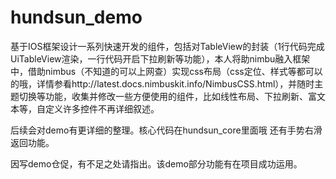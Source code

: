 hundsun_demo
============

基于IOS框架设计一系列快速开发的组件，包括对TableView的封装（1行代码完成UiTableView渲染，一行代码开启下拉刷新等功能），本人将助nimbu融入框架中，借助nimbus（不知道的可以上网查）实现css布局（css定位、样式等都可以的哦，详情参看http://latest.docs.nimbuskit.info/NimbusCSS.html），并随时主题切换等功能，收集并修改一些方便使用的组件，比如线性布局、下拉刷新、富文本等，自定义许多控件不再详细叙述。


后续会对demo有更详细的整理。核心代码在hundsun_core里面哦
还有手势右滑返回功能。

因写demo仓促，有不足之处请指出。该demo部分功能有在项目成功运用。
